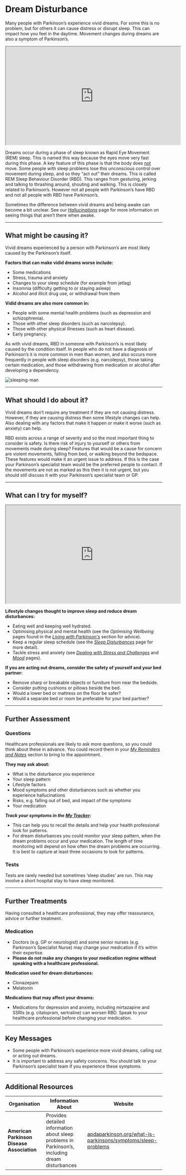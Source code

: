 # Dream Disturbance

Many people with Parkinson’s experience vivid dreams. For some this is no problem, but for others it can cause distress or disrupt sleep. This can impact how you feel in the daytime. Movement changes during dreams are also a symptom of Parkinson’s.

<div class="video-container">
<iframe 
  width="560" 
  height="315" 
  src="https://www.youtube-nocookie.com/embed/9Z-aPVkwa74" 
  title="YouTube video player" 
  allowfullscreen>
</iframe>
</div>

Dreams occur during a phase of sleep known as Rapid Eye Movement (REM) sleep. This is named this way because the eyes move very fast during this phase. A key feature of this phase is that the body does <ins>not</ins> move. Some people with sleep problems lose this unconscious control over movement during sleep, and so they “act out” their dreams. This is called REM Sleep Behaviour Disorder (RBD). This ranges from gesturing, jerking and talking to thrashing around, shouting and walking. This is closely related to Parkinson’s. However not all people with Parkinson’s have RBD and not all people with RBD have Parkinson’s.

Sometimes the difference between vivid dreams and being awake can become a bit unclear. See our <a href="/learn/managing-symptoms/hallucinations" class="internal-link">_Hallucinations_</a> page for more information on seeing things that aren’t there when awake.

---

## What might be causing it?

Vivid dreams experienced by a person with Parkinson’s are most likely caused by the Parkinson’s itself.

**Factors that can make vidid dreams worse include:**

- Some medications
- Stress, trauma and anxiety
- Changes to your sleep schedule (for example from jetlag)
- Insomnia (difficulty getting to or staying asleep)
- Alcohol and illicit drug use, or withdrawal from them

**Vidid dreams are also more common in:**

- People with some mental health problems (such as depression and schizophrenia).
- Those with other sleep disorders (such as narcolepsy).
- Those with other physical illnesses (such as heart disease).
- Early pregnancy.

As with vivid dreams, RBD in someone with Parkinson’s is most likely caused by the condition itself. In people who do not have a diagnosis of Parkinson’s it is more common in men than women, and also occurs more frequently in people with sleep disorders (e.g. narcolepsy), those taking certain medication, and those withdrawing from medication or alcohol after developing a dependency.

<img src="https://raw.githubusercontent.com/parkinsons-toolkit/app-content/refs/heads/dev/images/sleeping-man.jpg" alt="sleeping-man" class="example-class">


---

## What should I do about it?

Vivid dreams don’t require any treatment if they are not causing distress. However, if they are causing distress then some lifestyle changes can help. Also dealing with any factors that make it happen or make it worse (such as anxiety) can help.

RBD exists across a range of severity and so the most important thing to consider is safety. Is there risk of injury to yourself or others from movements made during sleep? Features that would be a cause for concern are violent movements, falling from bed, or walking beyond the bedspace. These features would make it an urgent issue to address. If this is the case your Parkinson’s specialist team would be the preferred people to contact. If the movements are not as marked as this then it is not urgent, but you should still discuss it with your Parkinson’s specialist team or GP.

---

## What can I try for myself?

<div class="video-container">
<iframe 
  width="560" 
  height="315" 
  src="https://www.youtube-nocookie.com/embed/G_h8H3EVEH4" 
  title="YouTube video player" 
  allowfullscreen>
</iframe>
</div>

**Lifestyle changes thought to improve sleep and reduce dream disturbances:**

- Eating well and keeping well hydrated.
- Optimising physical and mental health (see the _Optimising Wellbeing_ pages found in the <a href="/learn/living-with-parkinsons" class="internal-link">_Living with Parkinson's_</a> section for advice).
- Keep a regular sleep schedule (see the <a href="/learn/managing-symptoms/sleep" class="internal-link">_Sleep Disturbances_</a> page for more detail).
- Tackle stress and anxiety (see <a href="/learn/living-with-parkinsons/optimising-wellbeing/dealing-with-stress-and-challenges" class="internal-link">_Dealing with Stress and Challenges_</a> and <a href="/learn/managing-symptoms/mood" class="internal-link">_Mood_</a> pages).

**If you are acting out dreams, consider the safety of yourself and your bed partner:**

- Remove sharp or breakable objects or furniture from near the bedside.
- Consider putting cushions or pillows beside the bed.
- Would a lower bed or mattress on the floor be safer?
- Would a separate bed or room be preferable for your bed partner?

---

## Further Assessment

### Questions

Healthcare professionals are likely to ask more questions, so you could think about these in advance. You could record them in your <a href="/learn/my-reminders-and-notes" class="internal-link">_My Reminders and Notes_</a> section to bring to the appointment.

**They may ask about:**

- What is the disturbance you experience
- Your sleep pattern
- Lifestyle factors
- Mood symptoms and other disturbances such as whether you experience hallucinations
- Risks, e.g. falling out of bed, and impact of the symptoms
- Your medication

_**Track your symptoms in the <a href="/learn/my-tracker" class="internal-link">My Tracker</a>:**_

- This can help you to recall the details and help your health professional look for patterns.
- For dream disturbances you could monitor your sleep pattern, when the dream problems occur and your medication. The length of time monitoring will depend on how often the dream problems are occurring. It is best to capture at least three occasions to look for patterns.

### Tests

Tests are rarely needed but sometimes ‘sleep studies’ are run. This may involve a short hospital stay to have sleep monitored.

---

## Further Treatments

Having consulted a healthcare professional, they may offer reassurance, advice or further treatment.

### Medication

- Doctors (e.g. GP or neurologist) and some senior nurses (e.g. Parkinson’s Specialist Nurse) may change your medication if it’s within their expertise.
- **Please do not make any changes to your medication regime without speaking with a healthcare professional.**

**Medication used for dream disturbances:**

- Clonazepam
- Melatonin

**Medications that may affect your dreams:**

- Medications for depression and anxiety, including mirtazapine and SSRIs (e.g. citalopram, sertraline) can worsen RBD. Speak to your healthcare professional before changing your medication.

---

## Key Messages

- Some people with Parkinson’s experience more vivid dreams, calling out or acting out dreams.
- It is important to address any safety concerns. You should talk to your Parkinson’s specialist team if you experience these symptoms.

---

## Additional Resources

| Organisation                               | Information About                                                                               | Website                                                                                                                                   |
| ------------------------------------------ | ----------------------------------------------------------------------------------------------- | ----------------------------------------------------------------------------------------------------------------------------------------- |
| **American Parkinson Disease Association** | Provides detailed information about sleep problems in Parkinson’s, including dream disturbances | [apdaparkinson.org/what-is-parkinsons/symptoms/sleep-problems](https://www.apdaparkinson.org/what-is-parkinsons/symptoms/sleep-problems/) |

```

```
